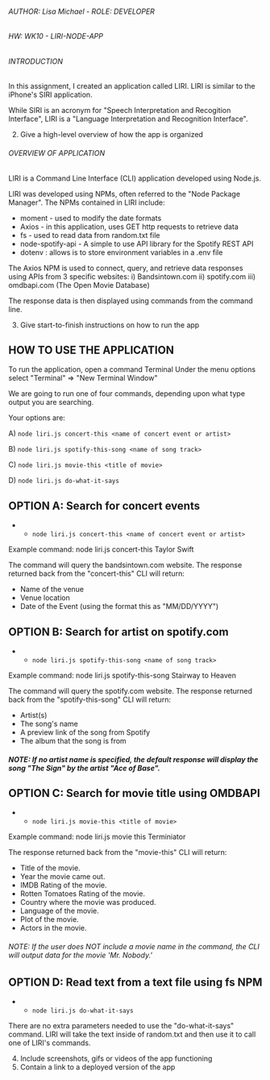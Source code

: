 ###### AUTHOR: Lisa Michael -  ROLE: DEVELOPER
###### HW: WK10 - LIRI-NODE-APP

###### INTRODUCTION
In this assignment, I created an application called LIRI. LIRI is similar to the iPhone's SIRI application.  

While SIRI is an acronym for "Speech Interpretation and Recogition Interface", LIRI is a "Language Interpretation and Recognition Interface".

2. Give a high-level overview of how the app is organized

###### OVERVIEW OF APPLICATION 
LIRI is a Command Line Interface (CLI) application developed using Node.js.

LIRI was developed using NPMs, often referred to the "Node Package Manager". 
The NPMs contained in LIRI include:
* moment - used to modify the date formats 
* Axios - in this application, uses GET http requests to retrieve data
* fs - used to read data from random.txt file
* node-spotify-api - A simple to use API library for the Spotify REST API
* dotenv  : allows is to store environment variables in a .env file

The Axios NPM is used to connect, query, and retrieve data responses using APIs from 3 specific websites:
i) Bandsintown.com 
ii) spotify.com
iii) omdbapi.com (The Open Movie Database)

The response data is then displayed using commands from the command line.


3. Give start-to-finish instructions on how to run the app

## HOW TO USE THE APPLICATION
To run the application, open a command Terminal 
Under the menu options select "Terminal" => "New Terminal Window"

We are going to run one of four commands, depending upon what type output you are searching.

Your options are: 

A) `node liri.js concert-this <name of concert event or artist>`
    
B) `node liri.js spotify-this-song <name of song track>`
    
C) `node liri.js movie-this <title of movie>`
    
D) `node liri.js do-what-it-says` 
    

## OPTION A: Search for concert events 
* * `node liri.js concert-this <name of concert event or artist>`

Example command: 
node liri.js concert-this Taylor Swift 

The command will query the bandsintown.com website.
The response returned back from the "concert-this" CLI will return: 
* Name of the venue
* Venue location
* Date of the Event (using the format this as "MM/DD/YYYY")



## OPTION B: Search for artist on spotify.com
* * `node liri.js spotify-this-song <name of song track>`

Example command: 
node liri.js spotify-this-song Stairway to Heaven

The command will query the spotify.com website.
The response returned back from the "spotify-this-song" CLI will return: 

* Artist(s)
* The song's name
* A preview link of the song from Spotify
* The album that the song is from

##### NOTE: If no artist name is specified, the default response will display the song "The Sign" by the artist "Ace of Base". 

## OPTION C: Search for movie title using OMDBAPI
* * `node liri.js movie-this <title of movie>`

Example command: 
node liri.js movie this Terminiator

The response returned back from the "movie-this" CLI will return: 

* Title of the movie.
* Year the movie came out.
* IMDB Rating of the movie.
* Rotten Tomatoes Rating of the movie.
* Country where the movie was produced.
* Language of the movie.
* Plot of the movie.
* Actors in the movie.

###### NOTE: If the user does NOT include a movie name in the command, the CLI will output data for the movie 'Mr. Nobody.'

## OPTION D: Read text from a text file using fs NPM
* * `node liri.js do-what-it-says`

There are no extra parameters needed to use the "do-what-it-says" command.
LIRI will take the text inside of random.txt and then use it to call one of LIRI's commands.


4. Include screenshots, gifs or videos of the app functioning
5. Contain a link to a deployed version of the app
